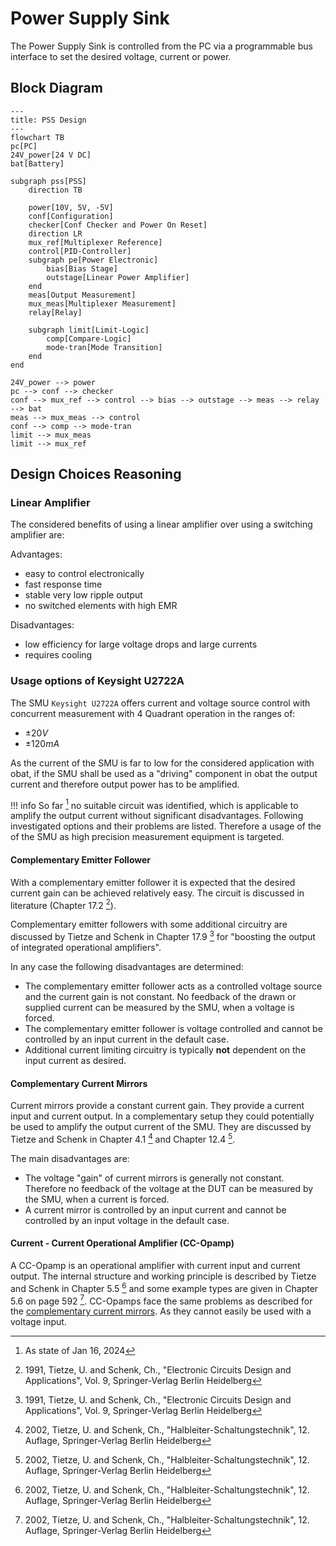 # Power Supply Sink

The Power Supply Sink is controlled from the PC via a programmable bus interface
to set the desired voltage, current or power.

## Block Diagram

```mermaid
---
title: PSS Design
---
flowchart TB
pc[PC]
24V_power[24 V DC]
bat[Battery]

subgraph pss[PSS]
    direction TB

    power[10V, 5V, -5V]
    conf[Configuration]
    checker[Conf Checker and Power On Reset]
    direction LR
    mux_ref[Multiplexer Reference]
    control[PID-Controller]
    subgraph pe[Power Electronic]
        bias[Bias Stage]
        outstage[Linear Power Amplifier]
    end
    meas[Output Measurement]
    mux_meas[Multiplexer Measurement]
    relay[Relay]

    subgraph limit[Limit-Logic]
        comp[Compare-Logic]
        mode-tran[Mode Transition]
    end
end

24V_power --> power
pc --> conf --> checker
conf --> mux_ref --> control --> bias --> outstage --> meas --> relay --> bat
meas --> mux_meas --> control
conf --> comp --> mode-tran
limit --> mux_meas
limit --> mux_ref

```

## Design Choices Reasoning

### Linear Amplifier

The considered benefits of using a linear amplifier over using a switching
amplifier are:

Advantages:

- easy to control electronically
- fast response time
- stable very low ripple output
- no switched elements with high EMR

Disadvantages:

- low efficiency for large voltage drops and large currents
- requires cooling

### Usage options of Keysight U2722A

The SMU `Keysight U2722A` offers current and voltage source control with
concurrent measurement with 4 Quadrant operation in the ranges of:

- $\pm 20 V$
- $\pm 120 mA$

As the current of the SMU is far to low for the considered application with
obat, if the SMU shall be used as a "driving" component in obat the output
current and therefore output power has to be amplified.

!!! info
    So far [^1] no suitable circuit was identified, which is applicable to amplify
    the output current without significant disadvantages. Following investigated
    options and their problems are listed.
    Therefore a usage of the of the SMU as high precision measurement equipment
    is targeted.

#### Complementary Emitter Follower

With a complementary emitter follower it is expected that the desired current
gain can be achieved relatively easy. The circuit is discussed in literature
(Chapter 17.2 [^TSEC]).

Complementary emitter followers with some additional circuitry are discussed by
Tietze and Schenk in Chapter 17.9 [^TSEC] for "boosting the output of integrated
operational amplifiers".

In any case the following disadvantages are determined:

- The complementary emitter follower acts as a controlled voltage source and the
  current gain is not constant. No feedback of the drawn or supplied current
  can be measured by the SMU, when a voltage is forced.
- The complementary emitter follower is voltage controlled and cannot be
  controlled by an input current in the default case.
- Additional current limiting circuitry is typically **not** dependent on the
  input current as desired.

#### Complementary Current Mirrors

Current mirrors provide a constant current gain. They provide a current input
and current output. In a complementary setup they could potentially be used to
amplify the output current of the SMU. They are discussed by Tietze and Schenk
in Chapter 4.1 [^TSHST] and Chapter 12.4 [^TSHST].

The main disadvantages are:

- The voltage "gain" of current mirrors is generally not constant. Therefore no
  feedback of the voltage at the DUT can be measured by the SMU, when a
  current is forced.
- A current mirror is controlled by an input current and cannot be controlled by
  an input voltage in the default case.

#### Current - Current Operational Amplifier (CC-Opamp)

A CC-Opamp is an operational amplifier with current input and current output.
The internal structure and working principle is described by Tietze and Schenk
in Chapter 5.5 [^TSHST] and some example types are given in Chapter 5.6 on page
592 [^TSHST].
CC-Opamps face the same problems as described for the [complementary current
mirrors](#complementary-current-mirrors). As they cannot easily be used with a
voltage input.

[^1]: As state of Jan 16, 2024

[^TSEC]: 1991, Tietze, U. and Schenk, Ch.,
  "Electronic Circuits Design and Applications", Vol. 9,
  Springer-Verlag Berlin Heidelberg

[^TSHST]: 2002, Tietze, U. and Schenk, Ch.,
  "Halbleiter-Schaltungstechnik", 12. Auflage,
  Springer-Verlag Berlin Heidelberg
